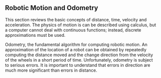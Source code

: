## Robotic Motion and Odometry

This section reviews the basic concepts of distance, time, velocity and acceleration. 
The physics of motion is can be described using calculus, but a computer cannot deal with continuous functions; 
instead, discrete approximations must be used.

Odometry, the fundamental algorithm for computing robotic motion. 
An approximation of the location of a robot can be obtained by repeatedly computing the distance moved and 
the change direction from the velocity of the wheels in a short period of time. 
Unfortunately, odometry is subject to serious errors. 
It is important to understand that errors in direction are much more significant than errors in distance.
